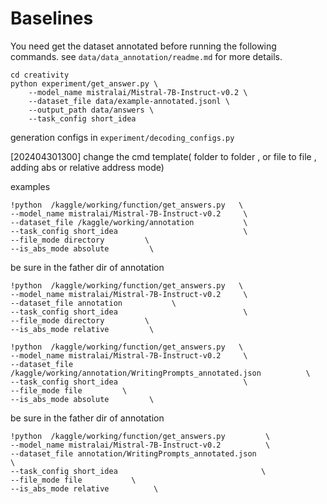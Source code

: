 # Baselines

You need get the dataset annotated before running the following commands.
see `data/data_annotation/readme.md` for more details.

```
cd creativity
python experiment/get_answer.py \
    --model_name mistralai/Mistral-7B-Instruct-v0.2 \
    --dataset_file data/example-annotated.jsonl \
    --output_path data/answers \
    --task_config short_idea
```

generation configs in `experiment/decoding_configs.py`


[202404301300] change the cmd template( folder to folder , or file to file  , adding abs or relative address mode)


examples

```
!python  /kaggle/working/function/get_answers.py   \
--model_name mistralai/Mistral-7B-Instruct-v0.2     \
--dataset_file /kaggle/working/annotation           \
--task_config short_idea                            \
--file_mode directory         \
--is_abs_mode absolute         \
```

be sure in the father dir of annotation 
```
!python  /kaggle/working/function/get_answers.py   \
--model_name mistralai/Mistral-7B-Instruct-v0.2     \
--dataset_file annotation           \  
--task_config short_idea                            \
--file_mode directory         \
--is_abs_mode relative         \
```


```
!python  /kaggle/working/function/get_answers.py   \
--model_name mistralai/Mistral-7B-Instruct-v0.2     \
--dataset_file /kaggle/working/annotation/WritingPrompts_annotated.json          \
--task_config short_idea                            \
--file_mode file         \
--is_abs_mode absolute         \
```

be sure in the father dir of annotation 
```     
!python  /kaggle/working/function/get_answers.py         \
--model_name mistralai/Mistral-7B-Instruct-v0.2          \
--dataset_file annotation/WritingPrompts_annotated.json               \ 
--task_config short_idea                                \
--file_mode file           \
--is_abs_mode relative          \
```